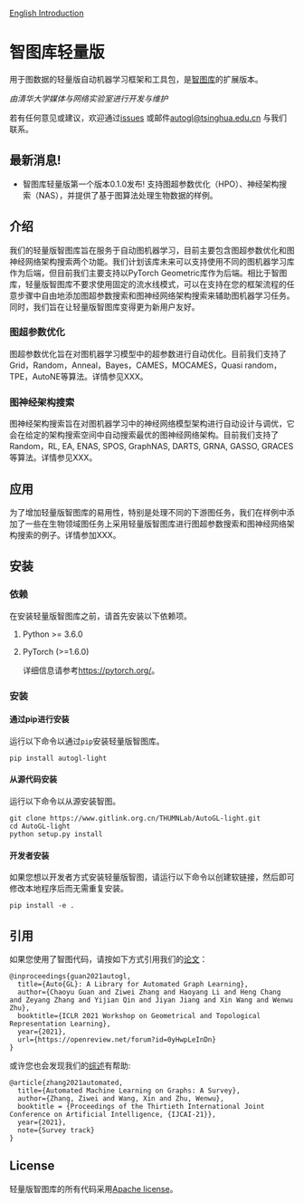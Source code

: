 [English Introduction](../README_en.md)

# 智图库轻量版

用于图数据的轻量版自动机器学习框架和工具包，是[智图库](https://www.gitlink.org.cn/THUMNLab/AutoGL)的扩展版本。

*由清华大学媒体与网络实验室进行开发与维护*

若有任何意见或建议，欢迎通过<a href="https://www.gitlink.org.cn/THUMNLab/AutoGL-light/issues">issues</a> 或邮件<a href="mailto:autogl@tsinghua.edu.cn">autogl@tsinghua.edu.cn</a> 与我们联系。


## 最新消息!

- 智图库轻量版第一个版本0.1.0发布! 支持图超参数优化（HPO）、神经架构搜索（NAS），并提供了基于图算法处理生物数据的样例。
	
## 介绍
 
我们的轻量版智图库旨在服务于自动图机器学习，目前主要包含图超参数优化和图神经网络架构搜索两个功能。我们计划该库未来可以支持使用不同的图机器学习库作为后端，但目前我们主要支持以PyTorch Geometric库作为后端。相比于智图库，轻量版智图库不要求使用固定的流水线模式，可以在支持在您的框架流程的任意步骤中自由地添加图超参数搜索和图神经网络架构搜索来辅助图机器学习任务。同时，我们旨在让轻量版智图库变得更为新用户友好。
                                        
### 图超参数优化
                                        
图超参数优化旨在对图机器学习模型中的超参数进行自动优化。目前我们支持了Grid，Random，Anneal，Bayes，CAMES，MOCAMES，Quasi random，TPE，AutoNE等算法。详情参见XXX。                          
                                        
### 图神经架构搜索
                                        
图神经架构搜索旨在对图机器学习中的神经网络模型架构进行自动设计与调优，它会在给定的架构搜索空间中自动搜索最优的图神经网络架构。目前我们支持了Random，RL, EA, ENAS, SPOS, GraphNAS, DARTS, GRNA, GASSO, GRACES等算法。详情参见XXX。
                                        
## 应用
                                       
为了增加轻量版智图库的易用性，特别是处理不同的下游图任务，我们在样例中添加了一些在生物领域图任务上采用轻量版智图库进行图超参数搜索和图神经网络架构搜索的例子。详情参加XXX。

## 安装

### 依赖

在安装轻量版智图库之前，请首先安装以下依赖项。

1. Python >= 3.6.0

2. PyTorch (>=1.6.0)

    详细信息请参考<https://pytorch.org/>。  

### 安装

#### 通过pip进行安装

运行以下命令以通过`pip`安装轻量版智图库。

```
pip install autogl-light
```

#### 从源代码安装
运行以下命令以从源安装智图。
```
git clone https://www.gitlink.org.cn/THUMNLab/AutoGL-light.git
cd AutoGL-light
python setup.py install
```

#### 开发者安装
如果您想以开发者方式安装轻量版智图，请运行以下命令以创建软链接，然后即可修改本地程序后而无需重复安装。
```
pip install -e .
```


## 引用

如果您使用了智图代码，请按如下方式引用我们的[论文](https://openreview.net/forum?id=0yHwpLeInDn)：
```
@inproceedings{guan2021autogl,
  title={Auto{GL}: A Library for Automated Graph Learning},
  author={Chaoyu Guan and Ziwei Zhang and Haoyang Li and Heng Chang and Zeyang Zhang and Yijian Qin and Jiyan Jiang and Xin Wang and Wenwu Zhu},
  booktitle={ICLR 2021 Workshop on Geometrical and Topological Representation Learning},
  year={2021},
  url={https://openreview.net/forum?id=0yHwpLeInDn}
}
```

或许您也会发现我们的[综述](http://arxiv.org/abs/2103.00742)有帮助:
```
@article{zhang2021automated,
  title={Automated Machine Learning on Graphs: A Survey},
  author={Zhang, Ziwei and Wang, Xin and Zhu, Wenwu},
  booktitle = {Proceedings of the Thirtieth International Joint Conference on Artificial Intelligence, {IJCAI-21}},
  year={2021},
  note={Survey track}
}
```

## License
轻量版智图库的所有代码采用[Apache license](LICENSE)。